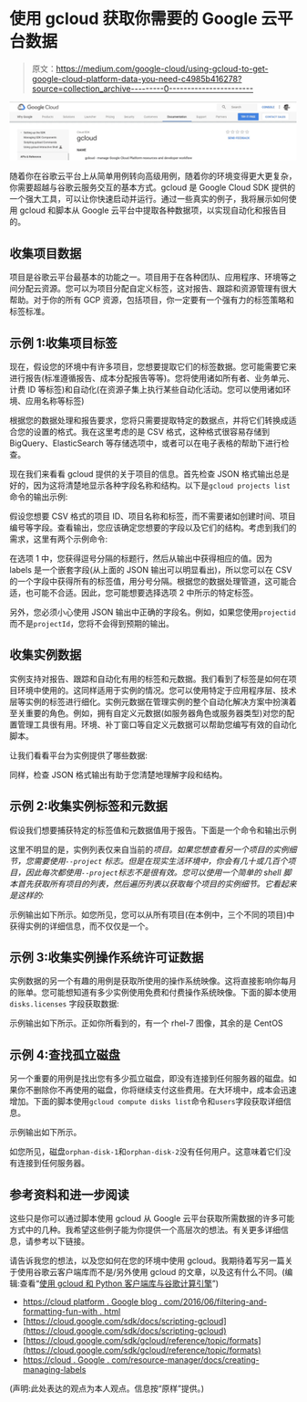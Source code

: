 # 使用 gcloud 获取你需要的 Google 云平台数据

> 原文：<https://medium.com/google-cloud/using-gcloud-to-get-google-cloud-platform-data-you-need-c4985b416278?source=collection_archive---------0----------------------->

![](img/b3a72537f1dc2db8e7347acecdfb42c7.png)

随着你在谷歌云平台上从简单用例转向高级用例，随着你的环境变得更大更复杂，你需要超越与谷歌云服务交互的基本方式。gcloud 是 Google Cloud SDK 提供的一个强大工具，可以让你快速启动并运行。通过一些真实的例子，我将展示如何使用 gcloud 和脚本从 Google 云平台中提取各种数据项，以实现自动化和报告目的。

## 收集项目数据

项目是谷歌云平台最基本的功能之一。项目用于在各种团队、应用程序、环境等之间分配云资源。您可以为项目分配自定义标签，这对报告、跟踪和资源管理有很大帮助。对于你的所有 GCP 资源，包括项目，你一定要有一个强有力的标签策略和标签标准。

## 示例 1:收集项目标签

现在，假设您的环境中有许多项目，您想要提取它们的标签数据。您可能需要它来进行报告(标准遵循报告、成本分配报告等等)。您将使用诸如所有者、业务单元、计费 ID 等标签)和自动化(在资源子集上执行某些自动化活动。您可以使用诸如环境、应用名称等标签)

根据您的数据处理和报告要求，您将只需要提取特定的数据点，并将它们转换成适合您的设置的格式。我在这里考虑的是 CSV 格式，这种格式很容易存储到 BigQuery、ElasticSearch 等存储选项中，或者可以在电子表格的帮助下进行检查。

现在我们来看看 gcloud 提供的关于项目的信息。首先检查 JSON 格式输出总是好的，因为这将清楚地显示各种字段名称和结构。以下是`gcloud projects list` 命令的输出示例:

假设您想要 CSV 格式的项目 ID、项目名称和标签，而不需要诸如创建时间、项目编号等字段。查看输出，您应该确定您想要的字段以及它们的结构。考虑到我们的需求，这里有两个示例命令:

在选项 1 中，您获得逗号分隔的标题行，然后从输出中获得相应的值。因为 labels 是一个嵌套字段(从上面的 JSON 输出可以明显看出)，所以您可以在 CSV 的一个字段中获得所有的标签值，用分号分隔。根据您的数据处理管道，这可能合适，也可能不合适。因此，您可能想要选择选项 2 中所示的特定标签。

另外，您必须小心使用 JSON 输出中正确的字段名。例如，如果您使用`projectid` 而不是`projectId`，您将不会得到预期的输出。

## 收集实例数据

实例支持对报告、跟踪和自动化有用的标签和元数据。我们看到了标签是如何在项目环境中使用的。这同样适用于实例的情况。您可以使用特定于应用程序层、技术层等实例的标签进行细化。实例元数据在管理实例的整个自动化解决方案中扮演着至关重要的角色。例如，拥有自定义元数据(如服务器角色或服务器类型)对您的配置管理工具很有用。环境、补丁窗口等自定义元数据可以帮助您编写有效的自动化脚本。

让我们看看平台为实例提供了哪些数据:

同样，检查 JSON 格式输出有助于您清楚地理解字段和结构。

## 示例 2:收集实例标签和元数据

假设我们想要捕获特定的标签值和元数据值用于报告。下面是一个命令和输出示例

这里不明显的是，实例列表仅来自当前的*项目。如果您想查看另一个项目的实例细节，您需要使用`--project` 标志。但是在现实生活环境中，你会有几十或几百个项目，因此每次都使用`--project`标志不是很有效。您可以使用一个简单的 shell 脚本首先获取所有项目的列表，然后遍历列表以获取每个项目的实例细节。它看起来是这样的:*

示例输出如下所示。如您所见，您可以从所有项目(在本例中，三个不同的项目)中获得实例的详细信息，而不仅仅是一个。

## 示例 3:收集实例操作系统许可证数据

实例数据的另一个有趣的用例是获取所使用的操作系统映像。这将直接影响你每月的账单。您可能想知道有多少实例使用免费和付费操作系统映像。下面的脚本使用`disks.licenses` 字段获取数据:

示例输出如下所示。正如你所看到的，有一个 rhel-7 图像，其余的是 CentOS

## 示例 4:查找孤立磁盘

另一个重要的用例是找出您有多少孤立磁盘，即没有连接到任何服务器的磁盘。如果你不删除你不再使用的磁盘，你将继续支付这些费用。在大环境中，成本会迅速增加。下面的脚本使用`gcloud compute disks list`命令和`users`字段获取详细信息。

示例输出如下所示。

如您所见，磁盘`orphan-disk-1`和`orphan-disk-2`没有任何用户。这意味着它们没有连接到任何服务器。

## 参考资料和进一步阅读

这些只是你可以通过脚本使用 gcloud 从 Google 云平台获取所需数据的许多可能方式中的几种。我希望这些例子能为你提供一个高层次的想法。有关更多详细信息，请参考以下链接。

请告诉我您的想法，以及您如何在您的环境中使用 gcloud。我期待着写另一篇关于使用谷歌云客户端库而不是/另外使用 gcloud 的文章，以及这有什么不同。(编辑:查看“[使用 gcloud 和 Python 客户端库与谷歌计算引擎](/google-cloud/using-gcloud-and-python-client-library-with-google-compute-engine-eaf1b19d8099)”)

*   [https://cloud platform . Google blog . com/2016/06/filtering-and-formatting-fun-with . html](https://cloudplatform.googleblog.com/2016/06/filtering-and-formatting-fun-with.html)
*   [https://cloud.google.com/sdk/docs/scripting-gcloud](https://cloud.google.com/sdk/docs/scripting-gcloud)
*   [https://cloud.google.com/sdk/gcloud/reference/topic/formats](https://cloud.google.com/sdk/gcloud/reference/topic/formats)
*   [https://cloud . Google . com/resource-manager/docs/creating-managing-labels](https://cloud.google.com/resource-manager/docs/creating-managing-labels)

(声明:此处表达的观点为本人观点。信息按“原样”提供。)